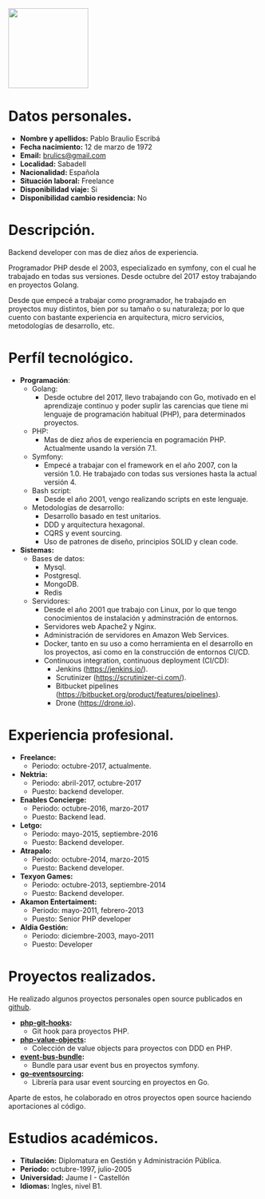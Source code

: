 <img src="https://avatars3.githubusercontent.com/u/760646?s=460&v=4" width="160">

# Datos personales.
* **Nombre y apellidos:** Pablo Braulio Escribá
* **Fecha nacimiento:** 12 de marzo de 1972            
* **Email:** brulics@gmail.com     
* **Localidad:** Sabadell              
* **Nacionalidad:** Española              
* **Situación laboral:** Freelance             
* **Disponibilidad viaje:** Si                    
* **Disponibilidad cambio residencia:**  No                    
# Descripción.
Backend developer con mas de diez años de experiencia. 

Programador PHP desde el 2003, especializado en symfony, con el cual he trabajado en todas sus versiones. Desde octubre del 2017 estoy trabajando en proyectos Golang.

Desde que empecé a trabajar como programador, he trabajado en proyectos muy distintos, bien por su tamaño o su naturaleza; por lo que cuento con bastante experiencia en arquitectura, micro servicios, metodologías de desarrollo, etc.
# Perfíl tecnológico.
* **Programación**:
    * Golang:
        * Desde octubre del 2017, llevo trabajando con Go, motivado en el aprendizaje continuo y poder suplir las carencias que tiene mi lenguaje de programación habitual (PHP), para determinados proyectos.
    * PHP:
        * Mas de diez años de experiencia en pogramación PHP. Actualmente usando la versión 7.1.
    * Symfony:
        * Empecé a trabajar con el framework en el año 2007, con la versión 1.0. He trabajado con todas sus versiones hasta la actual versión 4.
    * Bash script:
        * Desde el año 2001, vengo realizando scripts en este lenguaje.
    * Metodologías de desarrollo:
        * Desarrollo basado en test unitarios.
        * DDD y arquitectura hexagonal.
        * CQRS y event sourcing.
        * Uso de patrones de diseño, principios SOLID y clean code.
* **Sistemas:**
    * Bases de datos:
        * Mysql.
        * Postgresql.
        * MongoDB.
        * Redis
    * Servidores:
        * Desde el año 2001 que trabajo con Linux, por lo que tengo conocimientos de instalación y adminstración de entornos.
        * Servidores web Apache2 y Nginx.
        * Administración de servidores en Amazon Web Services.
        * Docker, tanto en su uso a como herramienta en el desarrollo en los proyectos, asi como en la construcción de entornos CI/CD.
        * Continuous integration, continuous deployment (CI/CD):
            * Jenkins (https://jenkins.io/).
            * Scrutinizer (https://scrutinizer-ci.com/).
            * Bitbucket pipelines (https://bitbucket.org/product/features/pipelines).
            * Drone (https://drone.io).
# Experiencia profesional.
* **Freelance:**
    * Periodo: octubre-2017, actualmente.
* **Nektria:**
    * Periodo: abril-2017, octubre-2017
    * Puesto: backend developer.
* **Enables Concierge:**
    * Periodo: octubre-2016, marzo-2017
    * Puesto: Backend lead.
* **Letgo:**
    * Periodo: mayo-2015, septiembre-2016
    * Puesto: Backend developer.
* **Atrapalo:**
    * Periodo: octubre-2014, marzo-2015
    * Puesto: Backend developer.
* **Texyon Games:**
    * Periodo: octubre-2013, septiembre-2014
    * Puesto: Backend developer.
* **Akamon Entertaiment:**
    * Periodo: mayo-2011, febrero-2013
    * Puesto: Senior PHP developer
* **Aldia Gestión:**
    * Periodo: diciembre-2003, mayo-2011
    * Puesto: Developer
# Proyectos realizados.
He realizado algunos proyectos personales open source publicados en [github](https://github.com/bruli?tab=repositories).
* **[php-git-hooks](https://github.com/bruli/php-git-hooks):**
    * Git hook para proyectos PHP.
* **[php-value-objects](https://github.com/bruli/php-value-objects):**
    * Colección de value objects para proyectos con DDD en PHP.
* **[event-bus-bundle](https://github.com/bruli/event-bus-bundle):**
    * Bundle para usar event bus en proyectos symfony.
* **[go-eventsourcing](https://github.com/bruli/go-eventsourcing):**
    * Librería para usar event sourcing en proyectos en Go.
    
Aparte de estos, he colaborado en otros proyectos open source haciendo aportaciones al código.
# Estudios académicos.
* **Titulación:** Diplomatura en Gestión y Administración Pública.
* **Periodo:** octubre-1997, julio-2005
* **Universidad:** Jaume I - Castellón
* **Idiomas:** Ingles, nivel B1.

